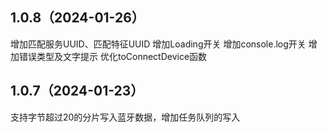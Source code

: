 ## 1.0.8（2024-01-26）
增加匹配服务UUID、匹配特征UUID
增加Loading开关
增加console.log开关
增加错误类型及文字提示
优化toConnectDevice函数


## 1.0.7（2024-01-23）
支持字节超过20的分片写入蓝牙数据，增加任务队列的写入